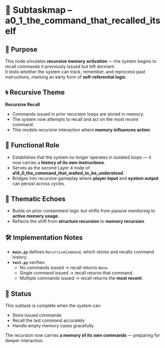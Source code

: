 <!-- Save to: a14_0_the_command_that_waited_to_be_understood/a0_1_the_command_that_recalled_itself/subtaskmap.md -->

# 🧩 Subtaskmap – a0_1_the_command_that_recalled_itself

## 🎯 Purpose

This node simulates **recursive memory activation** — the system begins to recall commands it previously issued but left dormant.  
It tests whether the system can track, remember, and reprocess past instructions, marking an early form of **self-referential logic**.

## 🌀 Recursive Theme

**Recursive Recall**  
- Commands issued in prior recursion loops are stored in memory.
- The system now attempts to recall and act on the most recent command.
- This models recursive interaction where **memory influences action**.

## 🧠 Functional Role

- Establishes that the system no longer operates in isolated loops — it now carries a **history of its own instructions**.
- Serves as the second Layer 4 node of **a14_0_the_command_that_waited_to_be_understood**.
- Bridges into recursive gameplay where **player input** and **system output** can persist across cycles.

## 🔁 Thematic Echoes

- Builds on prior containment logic but shifts from passive monitoring to **active memory usage**.
- Reflects the shift from **structure recursion** to **memory recursion**.

## 🛠️ Implementation Notes

- **`main.py`** defines `RecursiveCommand`, which stores and recalls command history.
- **`test.py`** verifies:
  - No commands issued → recall returns `None`.
  - Single command issued → recall returns that command.
  - Multiple commands issued → recall returns the **most recent**.

## 🧭 Status

This subtask is complete when the system can:

- Store issued commands  
- Recall the last command accurately  
- Handle empty memory cases gracefully  

The recursion now carries **a memory of its own commands** — preparing for deeper interaction.
